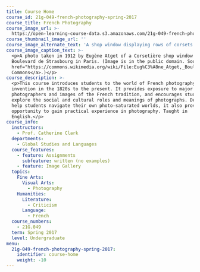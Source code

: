 ```yaml
---
title: Course Home
course_id: 21g-049-french-photography-spring-2017
course_title: French Photography
course_image_url: >-
  https://open-learning-course-data.s3.amazonaws.com/21g-049-french-photography-spring-2017/1e49b0114f3758288898d58b1f8e85e0_21G-049S17.jpg
course_thumbnail_image_url: ''
course_image_alternate_text: 'A shop window displaying rows of corsets on dress forms. '
course_image_caption_text: >-
  <p>A photo taken in 1912 by Eugène Atget of a Corsetière shop window on
  Boulevard de Strasbourg in Paris. (Image is in the public domain. Source: <a
  href="https://commons.wikimedia.org/wiki/File:Eug%C3%A8ne_Atget,_Boulevard_de_Strasbourg,_Corsets,_Paris,_1912.jpg">Wikimedia
  Commons</a>.)</p>
course_description: >-
  <p>This course introduces students to the world of French photography from its
  invention in the 1820s to the present. It provides exposure to major
  photographers and images of the French tradition, and encourages students to
  explore the social and cultural roles and meanings of photographs. Designed to
  help students navigate their own photo-saturated worlds, it also provides
  opportunity to gain practical experience in photography. Taught in
  English.</p>
course_info:
  instructors:
    - Prof. Catherine Clark
  departments:
    - Global Studies and Languages
  course_features:
    - feature: Assignments
      subfeature: written (no examples)
    - feature: Image Gallery
  topics:
    Fine Arts:
      Visual Arts:
        - Photography
    Humanities:
      Literature:
        - Criticism
      Language:
        - French
  course_numbers:
    - 21G.049
  term: Spring 2017
  level: Undergraduate
menu:
  21g-049-french-photography-spring-2017:
    identifier: course-home
    weight: -10
---
```

